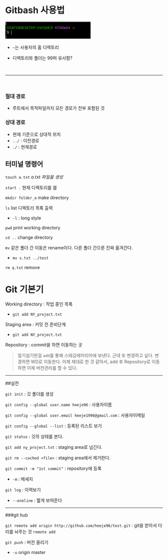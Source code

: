 # Gitbash 사용법


![hi](image.PNG)

- `~`는 사용자의 홈 디렉토리

- 디렉토리와 폴더는 99퍼 유사함?

<br>

---

<br>



### 절대 경로
- 루트에서 목적파일까지 모든 경로가 전부 포함된 것

### 상대 경로
- 현재 기준으로 상대적 위치
- `../` : 이전경로
- `./` : 현재경로


## 터미널 명령어

`touch a.txt` *a.txt 파일을 생성*

`start .` 현재 디렉토리를 엶

`mkdir folder_a` make directory

`ls` list 디렉토리 목록 출력
- `-l` : long style

`pwd` print working directory

`cd ..` change directory

`mv` 같은 폴더 간 이동은 rename이다. 다른 폴더 간으론 진짜 옮겨간다.
- `mv s.txt ../test`
  
`rm q.txt` remove

# Git 기본기

Working directory : 작업 중인 목록

- `git add NY_project.txt`
  
Staging area : 커밋 전 준비단계

- `git add NY_project.txt`

Repository : commit을 하면 이동하는 곳



>얼기설기한걸 `add`를 통해 스테깅에어리어에 보낸다.
근데 또 변경하고 싶다. 변경하면 WD로 이동한다.
이제 제대로 한 것 같아서, add 후 Repository로 이동하면 이제 버전관리를 할 수 있다.

---

##실전

`git init` : 깃 폴더를 생성

`git config --global user.name heeje96` : 사용자이름

`git config --global user.email heeje1996@gmail.com` : 사용자이메일

`git config --global --list` : 등록된 리스트 보기

`git status` : 깃의 상태를 본다.

`git add ny_project.txt` : staging area로 넘긴다.

`git rm --cached <file>` : staging area에서 제거한다.

`git commit -m "1st commit"` : repository에 등록
- `-m` : 메세지

`git log` : 이력보기
- `--oneline` : 짧게 보여준다

---
###git hub

`git remote add origin http://github.com/heeje96/test.git` : git을 받아서 다리를 놔주는 것 `remote add` 


`git push` : 버전 올리기
- `-u` origin master



